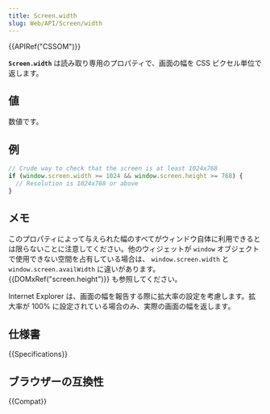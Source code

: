 ```yaml
---
title: Screen.width
slug: Web/API/Screen/width
---
```

{{APIRef("CSSOM")}}

**`Screen.width`** は読み取り専用のプロパティで、画面の幅を CSS ピクセル単位で返します。

## 値

数値です。

## 例

```js
// Crude way to check that the screen is at least 1024x768
if (window.screen.width >= 1024 && window.screen.height >= 768) {
  // Resolution is 1024x768 or above
}
```

## メモ

このプロパティによって与えられた幅のすべてがウィンドウ自体に利用できるとは限らないことに注意してください。他のウィジェットが `window` オブジェクトで使用できない空間を占有している場合は、 `window.screen.width` と `window.screen.availWidth` に違いがあります。 {{DOMxRef("screen.height")}} も参照してください。

Internet Explorer は、画面の幅を報告する際に拡大率の設定を考慮します。拡大率が 100% に設定されている場合のみ、実際の画面の幅を返します。

## 仕様書

{{Specifications}}

## ブラウザーの互換性

{{Compat}}
